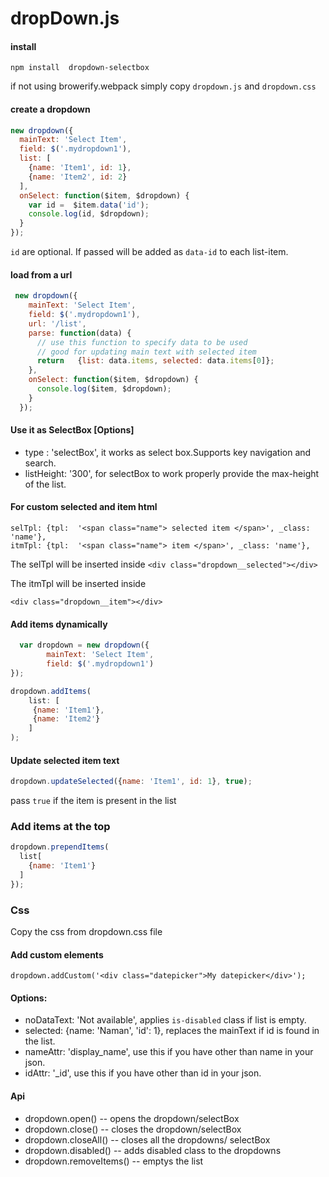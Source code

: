 # dropDown.js
#### install
    npm install  dropdown-selectbox

if not using browerify.webpack simply copy `dropdown.js` and `dropdown.css`

#### create a dropdown

```javascript
new dropdown({
  mainText: 'Select Item',
  field: $('.mydropdown1'),
  list: [
    {name: 'Item1', id: 1},
    {name: 'Item2', id: 2}
  ],
  onSelect: function($item, $dropdown) {
    var id =  $item.data('id');
    console.log(id, $dropdown);
  }
});
```

`id` are optional. If passed will be added as  `data-id` to each list-item.
 
#### load from a url
```javascript
 new dropdown({
    mainText: 'Select Item',
    field: $('.mydropdown1'),
    url: '/list',
    parse: function(data) {
      // use this function to specify data to be used
      // good for updating main text with selected item
      return   {list: data.items, selected: data.items[0]};
    },
    onSelect: function($item, $dropdown) {
      console.log($item, $dropdown);
    }
  });
```

#### Use it as SelectBox [Options]
- type : 'selectBox', it works as select box.Supports key navigation and search.
- listHeight: '300', for selectBox to work properly provide the max-height of the list.

#### For custom selected and item html
	selTpl: {tpl:  '<span class="name"> selected item </span>', _class: 'name'},
	itmTpl: {tpl:  '<span class="name"> item </span>', _class: 'name'},
	
The selTpl will be inserted inside 
	```
	<div class="dropdown__selected"></div>
	```

The itmTpl will be inserted inside 
  ```
  <div class="dropdown__item"></div>
  ```

#### Add items dynamically
```javascript
  var dropdown = new dropdown({
        mainText: 'Select Item',
        field: $('.mydropdown1')
});

dropdown.addItems(
    list: [
     {name: 'Item1'},
     {name: 'Item2'}
    ]
);
```

#### Update selected item text
```javascript
dropdown.updateSelected({name: 'Item1', id: 1}, true);
```

pass `true` if the item is present in the list


### Add items at the top
```javascript
dropdown.prependItems(
  list[
    {name: 'Item1'}
  ]
});
```

### Css
Copy the css from dropdown.css file 

  
#### Add custom elements
    dropdown.addCustom('<div class="datepicker">My datepicker</div>');

#### Options: 
- noDataText: 'Not available', applies `is-disabled` class if list is empty.
- selected: {name: 'Naman', 'id': 1}, replaces the mainText if id is found in the list.
- nameAttr: 'display_name', use this if you have other than name in your json.
- idAttr: '_id', use this if  you have other than id in your json.

#### Api
- dropdown.open() --  opens the dropdown/selectBox 
- dropdown.close() -- closes the dropdown/selectBox
- dropdown.closeAll() -- closes all the dropdowns/ selectBox
- dropdown.disabled() -- adds disabled class to the dropdowns
- dropdown.removeItems() -- emptys the list